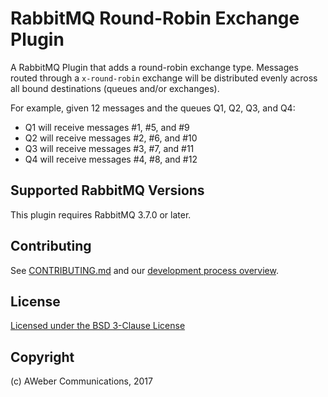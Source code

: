# RabbitMQ Round-Robin Exchange Plugin

A RabbitMQ Plugin that adds a round-robin exchange type. Messages routed
through a `x-round-robin` exchange will be distributed evenly across all bound
destinations (queues and/or exchanges).

For example, given 12 messages and the queues Q1, Q2, Q3, and Q4:

- Q1 will receive messages #1, #5, and #9
- Q2 will receive messages #2, #6, and #10
- Q3 will receive messages #3, #7, and #11
- Q4 will receive messages #4, #8, and #12

## Supported RabbitMQ Versions

This plugin requires RabbitMQ 3.7.0 or later.

## Contributing

See [CONTRIBUTING.md](./CONTRIBUTING.md) and our [development process overview](http://www.rabbitmq.com/github.html).


## License

[Licensed under the BSD 3-Clause License](LICENSE)


## Copyright

(c) AWeber Communications, 2017
